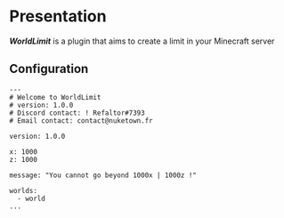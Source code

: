 # Presentation

***WorldLimit*** is a plugin that aims to create a limit in your Minecraft server


## Configuration

```YML
---
# Welcome to WorldLimit
# version: 1.0.0
# Discord contact: ! Refaltor#7393
# Email contact: contact@nuketown.fr

version: 1.0.0

x: 1000
z: 1000

message: "You cannot go beyond 1000x | 1000z !"

worlds:
  - world
...
```
